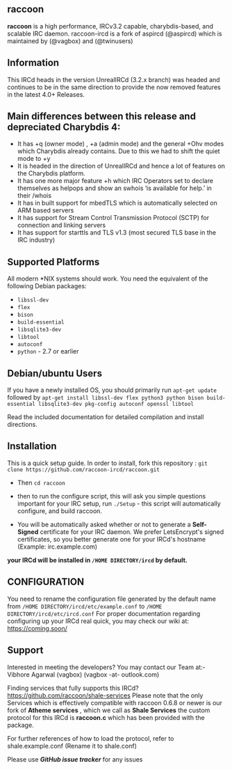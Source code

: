 ## raccoon

**raccoon** is a high performance, IRCv3.2 capable, charybdis-based, and scalable IRC daemon.
raccoon-ircd is a fork of aspircd (@aspircd) which is maintained by (@vagbox) and (@twinusers)

## Information
This IRCd heads in the version UnrealIRCd (3.2.x branch) was headed and continues to be in the same direction
to provide the now removed features in the latest 4.0+ Releases.

## Main differences between this release and depreciated Charybdis 4:
- It has +q (owner mode) , +a (admin mode) and the general +Ohv modes which Charybdis already contains. Due to this we had to shift the quiet mode to +y
- It is headed in the direction of UnrealIRCd and hence a lot of features on the Charybdis platform.
- It has one more major feature +h which IRC Operators set to declare themselves as helpops and show an swhois ‘is available for help.’ in their /whois
- It has in built support for mbedTLS which is automatically selected on ARM based servers
- It has support for Stream Control Transmission Protocol (SCTP) for connection and linking servers
- It has support for starttls and TLS v1.3 (most secured TLS base in the IRC industry)

## Supported Platforms

All modern \*NIX systems should work. You need the equivalent of the following
Debian packages:

 - `libssl-dev`
 - `flex`
 - `bison`
 - `build-essential`
 - `libsqlite3-dev`
 - `libtool`
 - `autoconf`
 - `python` - 2.7 or earlier

 
 ## Debian/ubuntu Users

If you have a newly installed OS, you should primarily run `apt-get update` followed by `apt-get install libssl-dev flex python3 python bison build-essential libsqlite3-dev pkg-config autoconf openssl libtool`

Read the included documentation for detailed compilation and install
directions.
 
 ## Installation
 
 This is a quick setup guide. In order to install, fork this repository : `git clone https://github.com/raccoon-ircd/raccoon.git`
 
* Then `cd raccoon`

* then to run the configure script, this will ask you simple questions important for your IRC setup, run `./Setup` - this script will automatically configure, and build raccoon.
* You will be automatically asked whether or not to generate a **Self-Signed** certificate for your IRC daemon. We prefer LetsEncrypt's signed certificates, so you better generate one for your IRCd's hostname (Example: irc.example.com)

**your IRCd will be installed in `/HOME DIRECTORY/ircd` by default.**

## CONFIGURATION

You need to rename the configuration file generated by the default name from `/HOME DIRECTORY/ircd/etc/example.conf` to `/HOME DIRECTORY/ircd/etc/ircd.conf`
For proper documentation regarding configuring up your IRCd real quick, you may check our wiki at: https://coming.soon/

## Support
Interested in meeting the developers?
You may contact our Team at:-
Vibhore Agarwal (vagbox) (vagbox -at- outlook.com)

Finding services that fully supports this IRCd?
https://github.com/raccoon/shale-services
Please note that the only Services which is effectively compatible with raccoon 0.6.8 or newer is our fork of **Atheme services** , which we call as **Shale Services** the custom protocol for this IRCd is **raccoon.c** which has been provided with the package.

For further references of how to load the protocol, refer to shale.example.conf (Rename it to shale.conf)

Please use ***GitHub issue tracker*** for any issues
